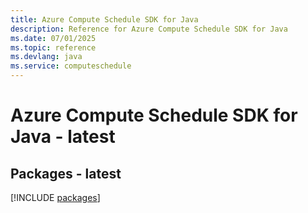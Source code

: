 ```yaml
---
title: Azure Compute Schedule SDK for Java
description: Reference for Azure Compute Schedule SDK for Java
ms.date: 07/01/2025
ms.topic: reference
ms.devlang: java
ms.service: computeschedule
---
```

# Azure Compute Schedule SDK for Java - latest
## Packages - latest
[!INCLUDE [packages](compute-schedule-index.md)]